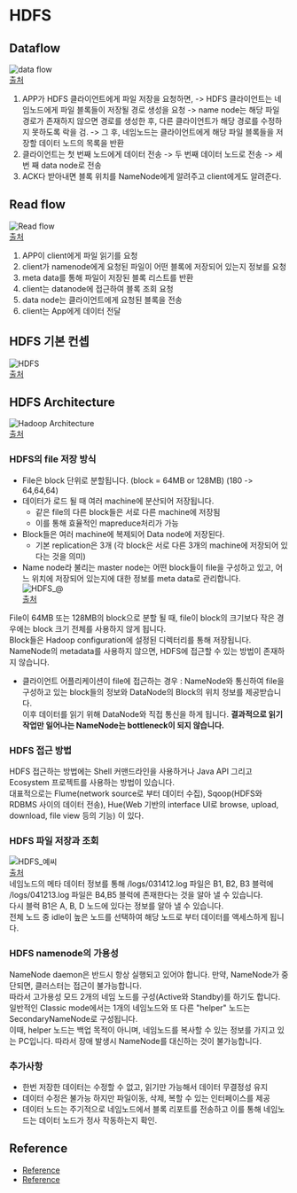 # HDFS

## Dataflow
![data flow](https://user-images.githubusercontent.com/105041834/190895957-24752832-3e5b-4bbf-a744-cd1673b050b1.jpg)  
[출처](https://opentutorials.org/course/2908/17055)  
1. APP가 HDFS 클라이언트에게 파일 저장을 요청하면, 
-> HDFS 클라이언트는 네임노드에게 파일 블록들이 저장될 경로 생성을 요청
-> name node는 해당 파일 경로가 존재하지 않으면 경로를 생성한 후, 다른 클라이언트가 해당 경로를 수정하지 못하도록 락을 검.
-> 그 후, 네임노드는 클라이언트에게 해당 파일 블록들을 저장할 데이터 노드의 목록을 반환
2. 클라이언트는 첫 번째 노드에게 데이터 전송 -> 두 번째 데이터 노드로 전송 -> 세번 째 data node로 전송 
3. ACK다 받아내면 블록 위치를 NameNode에게 알려주고 client에게도 알려준다.

## Read flow
![Read flow](https://user-images.githubusercontent.com/105041834/190896134-484f5338-ff01-4fc9-9afd-41e394550124.jpg)  
[출처](https://opentutorials.org/course/2908/17055)  
1. APP이 client에게 파일 읽기를 요청
2. client가 namenode에게 요청된 파일이 어떤 블록에 저장되어 있는지 정보를 요청
3. meta data를 통해 파일이 저장된 블록 리스트를 반환
4. client는 datanode에 접근하여 블록 조회 요청
5. data node는 클라이언트에게 요청된 블록을 전송
6. client는 App에게 데이터 전달


## HDFS 기본 컨셉
![HDFS](https://user-images.githubusercontent.com/105041834/190892174-f9372133-884f-4bc6-9074-823eca90ed66.jpg)  
[출처](https://12bme.tistory.com/153?category=737765)

## HDFS Architecture
![Hadoop Architecture](https://user-images.githubusercontent.com/105041834/190895900-6f726c87-c0ac-4448-8b78-f3c8421fa917.jpg)  
[출처](https://opentutorials.org/course/2908/17055)

### HDFS의 file 저장 방식
- File은 block 단위로 분할됩니다. (block = 64MB or 128MB) (180 -> 64,64,64)
- 데이터가 로드 될 때 여러 machine에 분산되어 저장됩니다.
  - 같은 file의 다른 block들은 서로 다른 machine에 저장됨
  - 이를 통해 효율적인 mapreduce처리가 가능
- Block들은 여러 machine에 복제되어 Data node에 저장된다.
  - 기본 replication은 3개 (각 block은 서로 다른 3개의 machine에 저장되어 있다는 것을 의미)
- Name node라 불리는 master node는 어떤 block들이 file을 구성하고 있고, 어느 위치에 저장되어 있는지에 대한 정보를 meta data로 관리합니다.  
![HDFS_@](https://user-images.githubusercontent.com/105041834/190892414-dcd5a546-3ead-4d71-b20a-cf9fe73df9ab.jpg)  
[출처](https://12bme.tistory.com/153?category=737765)  

File이 64MB 또는 128MB의 block으로 분할 될 때, file이 block의 크기보다 작은 경우에는 block 크기 전체를 사용하지 않게 됩니다.  
Block들은 Hadoop configuration에 설정된 디렉터리를 통해 저장됩니다.  
NameNode의 metadata를 사용하지 않으면, HDFS에 접근할 수 있는 방법이 존재하지 않습니다.  

- 클라이언트 어플리케이션이 file에 접근하는 경우 : 
NameNode와 통신하여 file을 구성하고 있는 block들의 정보와 DataNode의 Block의 위치 정보를 제공받습니다.  
이후 데이터를 읽기 위해 DataNode와 직접 통신을 하게 됩니다. **결과적으로 읽기 작업만 일어나는 NameNode는 bottleneck이 되지 않습니다.**

### HDFS 접근 방법
HDFS 접근하는 방법에는 Shell 커맨드라인을 사용하거나 Java API 그리고 Ecosystem 프로젝트를 사용하는 방법이 있습니다.  
대표적으로는 Flume(network source로 부터 데이터 수집), Sqoop(HDFS와 RDBMS 사이의 데이터 전송), Hue(Web 기반의 interface UI로 browse, upload, download, file view 등의 기능) 이 있다.

### HDFS 파일 저장과 조회
![HDFS_예씨](https://user-images.githubusercontent.com/105041834/190892740-87a5ecb9-d326-42f8-83c2-6a2361b834d7.jpg)  
[출처](https://12bme.tistory.com/153?category=737765)  
네임노드의 메타 데이터 정보를 통해 /logs/031412.log 파일은 B1, B2, B3 블럭에 /logs/041213.log 파일은 B4,B5 블럭에 존재한다는 것을 알아 낼 수 있습니다.  
다시 블럭 B1은 A, B, D 노드에 있다는 정보를 알아 낼 수 있습니다.  
전체 노드 중 idle이 높은 노드를 선택하여 해당 노드로 부터 데이터를 액세스하게 됩니다.

### HDFS namenode의 가용성
NameNode daemon은 반드시 항상 실행되고 있어야 합니다. 만약, NameNode가 중단되면, 클러스터는 접근이 불가능합니다.  
따라서 고가용성 모드 2개의 네임 노드를 구성(Active와 Standby)를 하기도 합니다.  
일반적인 Classic mode에서는 1개의 네임노드와 또 다른 "helper" 노드는 SecondaryNameNode로 구성됩니다.  
이때, helper 노드는 백업 목적이 아니며, 네임노드를 복사할 수 있는 정보를 가지고 있는 PC입니다. 따라서 장애 발생시 NameNode를 대신하는 것이 불가능합니다.

### 추가사항
- 한번 저장한 데이터는 수정할 수 없고, 읽기만 가능해서 데이터 무결정성 유지
- 데이터 수정은 불가능 하지만 파일이동, 삭제, 복할 수 있는 인터페이스를 제공
- 데이터 노드는 주기적으로 네임노드에서 블록 리포트를 전송하고 이를 통해 네임노드는 데이터 노드가 정사 작동하는지 확인.

## Reference
- [Reference](https://opentutorials.org/course/2908/17055)
- [Reference](https://12bme.tistory.com/153?category=737765) 